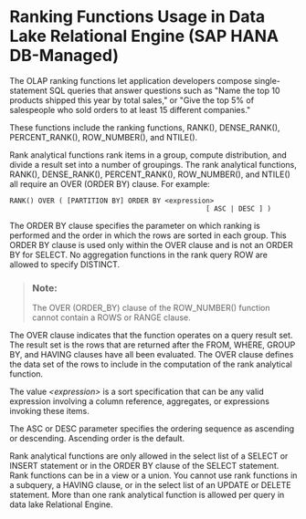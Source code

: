 <!-- loioc22a0928f59847f7acbe797c71b2c9aa -->

# Ranking Functions Usage in Data Lake Relational Engine \(SAP HANA DB-Managed\)

The OLAP ranking functions let application developers compose single-statement SQL queries that answer questions such as "Name the top 10 products shipped this year by total sales," or "Give the top 5% of salespeople who sold orders to at least 15 different companies."



These functions include the ranking functions, RANK\(\), DENSE\_RANK\(\), PERCENT\_RANK\(\), ROW\_NUMBER\(\), and NTILE\(\).

Rank analytical functions rank items in a group, compute distribution, and divide a result set into a number of groupings. The rank analytical functions, RANK\(\), DENSE\_RANK\(\), PERCENT\_RANK\(\), ROW\_NUMBER\(\), and NTILE\(\) all require an OVER \(ORDER BY\) clause. For example:

```
RANK() OVER ( [PARTITION BY] ORDER BY <expression> 
                                                [ ASC | DESC ] )
```

The ORDER BY clause specifies the parameter on which ranking is performed and the order in which the rows are sorted in each group. This ORDER BY clause is used only within the OVER clause and is not an ORDER BY for SELECT. No aggregation functions in the rank query ROW are allowed to specify DISTINCT.

> ### Note:  
> The OVER \(ORDER\_BY\) clause of the ROW\_NUMBER\(\) function cannot contain a ROWS or RANGE clause.

The OVER clause indicates that the function operates on a query result set. The result set is the rows that are returned after the FROM, WHERE, GROUP BY, and HAVING clauses have all been evaluated. The OVER clause defines the data set of the rows to include in the computation of the rank analytical function.

The value *<expression\>* is a sort specification that can be any valid expression involving a column reference, aggregates, or expressions invoking these items.

The ASC or DESC parameter specifies the ordering sequence as ascending or descending. Ascending order is the default.

Rank analytical functions are only allowed in the select list of a SELECT or INSERT statement or in the ORDER BY clause of the SELECT statement. Rank functions can be in a view or a union. You cannot use rank functions in a subquery, a HAVING clause, or in the select list of an UPDATE or DELETE statement. More than one rank analytical function is allowed per query in data lake Relational Engine.

